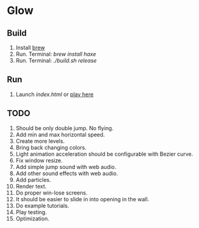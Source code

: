 # Glow

## Build

1. Install [brew](https://brew.sh)
1. Run. Terminal: *brew install haxe*
1. Run. Terminal: *./build.sh release*

## Run

1. Launch *index.html* or [play here](https://hapass.github.io/start_with_nothing/)

## TODO

1. Should be only double jump. No flying.
1. Add min and max horizontal speed.
1. Create more levels.
1. Bring back changing colors.
1. Light animation acceleration should be configurable with Bezier curve.
1. Fix window resize.
1. Add simple jump sound with web audio.
1. Add other sound effects with web audio.
1. Add particles.
1. Render text.
1. Do proper win-lose screens.
1. It should be easier to slide in into opening in the wall.
1. Do example tutorials.
1. Play testing.
1. Optimization.
